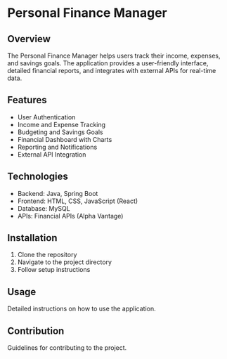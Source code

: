 # Personal Finance Manager

## Overview
The Personal Finance Manager helps users track their income, expenses, and savings goals. The application provides a user-friendly interface, detailed financial reports, and integrates with external APIs for real-time data.

## Features
- User Authentication
- Income and Expense Tracking
- Budgeting and Savings Goals
- Financial Dashboard with Charts
- Reporting and Notifications
- External API Integration

## Technologies
- Backend: Java, Spring Boot
- Frontend: HTML, CSS, JavaScript (React)
- Database: MySQL
- APIs: Financial APIs (Alpha Vantage)

## Installation
1. Clone the repository
2. Navigate to the project directory
3. Follow setup instructions

## Usage
Detailed instructions on how to use the application.

## Contribution
Guidelines for contributing to the project.
